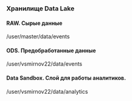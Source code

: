 ### Хранилище Data Lake



#### RAW. Сырые данные
/user/master/data/events

#### ODS. Предобработанные данные
/user/vsmirnov22/data/events

#### Data Sandbox. Слой для работы аналитиков.
/user/vsmirnov22/data/analytics
